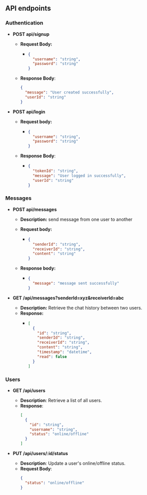 ## API endpoints

### Authentication

- **POST api/signup**

  - **Request Body:**

    - ```json
      {
        "username": "string",
        "password": "string"
      }
      ```

  - **Response Body**:
    ```json
    {
      "message": "User created successfully",
      "userId": "string"
    }
    ```

- **POST api/login**

  - **Request body:**

    - ```json
      {
        "username": "string",
        "password": "string"
      }
      ```

  - **Response Body**:

    - ```json
      {
        "tokenId": "string",
        "message": "User logged in successfully",
        "userId": "string"
      }
      ```

### Messages

- **POST api/messages**

  - **Description:** send message from one user to another
  - **Request body:**

    - ```json
      {
        "senderId": "string",
        "receiverId": "string",
        "content": "string"
      }
      ```

  - **Response body:**
    - ```json
      {
        "message": "message sent successfully"
      }
      ```

- **GET /api/messages?senderId=xyz&receiverId=abc**
  - **Description:** Retrieve the chat history between two users.
  - **Response:**
    - ```json
      [
        {
          "id": "string",
          "senderId": "string",
          "receiverId": "string",
          "content": "string",
          "timestamp": "datetime",
          "read": false
        }
      ]
      ```

### Users

- **GET /api/users**

  - **Description**: Retrieve a list of all users.
  - **Response**:
    ```json
    [
      {
        "id": "string",
        "username": "string",
        "status": "online/offline"
      }
    ]
    ```

- **PUT /api/users/:id/status**
  - **Description**: Update a user's online/offline status.
  - **Request Body**:
    ```json
    {
      "status": "online/offline"
    }
    ```
